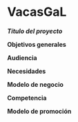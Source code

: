 # VacasGaL
***Título del proyecto***



**Objetivos generales**


**Audiencia**

**Necesidades**

**Modelo de negocio**

**Competencia**

**Modelo de promoción**
